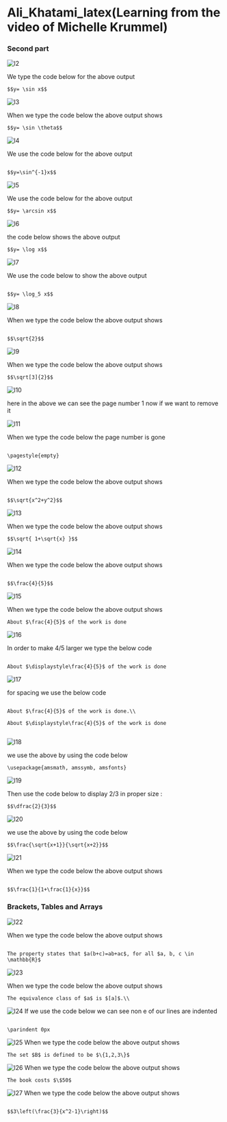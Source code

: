 # Ali_Khatami_latex(Learning from the video of Michelle Krummel)

### Second part 

![l2](https://github.com/C191068/Ali_Khatami_latex/assets/89090776/614043f3-a505-4391-92cc-34dc86b26ffa)

We type the code below for the above output <br>

```
$$y= \sin x$$

```

![l3](https://github.com/C191068/Ali_Khatami_latex/assets/89090776/7dd76079-8abd-473d-9d6e-56e93f9d8c6d)

When we type the code below the above output shows <br>

```
$$y= \sin \theta$$

```

![l4](https://github.com/C191068/Ali_Khatami_latex2/assets/89090776/84f5b1c4-b0e8-4266-8d4f-e6f85b39f734)

We use the code below for the above output <br>

```

$$y=\sin^{-1}x$$

```

![l5](https://github.com/C191068/Ali_Khatami_latex2/assets/89090776/6d360dbf-cf16-4a63-bff0-2b8168b75b44)

We use the code below for the above output <br>

```
$$y= \arcsin x$$

```


![l6](https://github.com/C191068/Ali_Khatami_latex2/assets/89090776/232ce9bb-3d12-442a-8669-40ddabb18883)

the code below shows the above output <br>

```
$$y= \log x$$

```

![l7](https://github.com/C191068/Ali_Khatami_latex2/assets/89090776/737e005a-7d78-49be-b7c7-3bbe49a9caa0)

We use the code below to show the above output <br>

```

$$y= \log_5 x$$

```


![l8](https://github.com/C191068/Ali_Khatami_latex2/assets/89090776/c4e5527e-e3e6-4f88-931d-5462e0c97e34)


When we type the code below the above output shows <br>

```

$$\sqrt{2}$$

```


![l9](https://github.com/C191068/Ali_Khatami_latex2/assets/89090776/a2792ecc-6667-4198-b6af-dfa0440d0b44)

When we type the code below the above output shows <br>

```
$$\sqrt[3]{2}$$

```


![l10](https://github.com/C191068/Ali_Khatami_latex2/assets/89090776/f007d844-605e-4396-8d05-38791a345f77)

here in the above we can see the page number 1 now if we want to remove it <br>

![l11](https://github.com/C191068/Ali_Khatami_latex2/assets/89090776/582202cc-4b58-4873-bbb7-331929f7109b)

When we type the code below the page number is gone  <br>

```

\pagestyle{empty}

```

![l12](https://github.com/C191068/Ali_Khatami_latex2/assets/89090776/cb31a00b-7c76-40c9-b2dc-4b9951381e6e)

When we type the code below the above output shows <br>

```

$$\sqrt{x^2+y^2}$$

```


![l13](https://github.com/C191068/Ali_Khatami_latex2/assets/89090776/48adb3df-a6b9-47f8-b0d5-402a95cdbbff)

When we type the code below the above output shows <br>

```
$$\sqrt{ 1+\sqrt{x} }$$

```


![l14](https://github.com/C191068/Ali_Khatami_latex2/assets/89090776/db5c8175-85ff-44f5-959f-8a1692825d59)

When we type the code below the above output shows <br>

```

$$\frac{4}{5}$$

```

![l15](https://github.com/C191068/Ali_Khatami_latex2/assets/89090776/b638ff26-8e65-40c6-a0b0-5981348898c9)

When we type the code below the above output shows <br>

```
About $\frac{4}{5}$ of the work is done
```


![l16](https://github.com/C191068/Ali_Khatami_latex2/assets/89090776/865a8153-dded-4aa0-ae90-19eba0609201)

In order to make 4/5 larger we type the below code <br>

```

About $\displaystyle\frac{4}{5}$ of the work is done

```

![l17](https://github.com/C191068/Ali_Khatami_latex2/assets/89090776/b5d3904d-147c-40e0-a59e-83099e11840e)


for spacing we use the below code <br>

```

About $\frac{4}{5}$ of the work is done.\\

About $\displaystyle\frac{4}{5}$ of the work is done


```

![l18](https://github.com/C191068/Ali_Khatami_latex2/assets/89090776/67ac99d8-f99e-4709-9d9e-b01568db474d)

we use the above by using the code below <br>

```
\usepackage{amsmath, amssymb, amsfonts}
```

![l19](https://github.com/C191068/Ali_Khatami_latex2/assets/89090776/17cd9a62-9b5d-4754-8e87-83e23534f803)

Then use the code below to display 2/3 in proper size : <br>

```
$$\dfrac{2}{3}$$
```


![l20](https://github.com/C191068/Ali_Khatami_latex2/assets/89090776/ac57efb9-fc60-41a5-b5b9-40cde3a2f7c1)

we use the above by using the code below <br>

```
$$\frac{\sqrt{x+1}}{\sqrt{x+2}}$$

```

![l21](https://github.com/C191068/Ali_Khatami_latex2/assets/89090776/780b52a3-40eb-4b87-8075-346322d1dc4f)

When we type the code below the above output shows <br>

```

$$\frac{1}{1+\frac{1}{x}}$$

```

### Brackets, Tables and Arrays 


![l22](https://github.com/C191068/Ali_Khatami_latex2/assets/89090776/7a08a103-44f9-4692-bb16-4e724408447e)

When we type the code below the above output shows <br>

```

The property states that $a(b+c)=ab+ac$, for all $a, b, c \in \mathbb{R}$

```


![l23](https://github.com/C191068/Ali_Khatami_latex2/assets/89090776/00f5c120-af53-4397-af30-f24799549533)

When we type the code below the above output shows <br>

```
The equivalence class of $a$ is $[a]$.\\

```

![l24](https://github.com/C191068/Ali_Khatami_latex2/assets/89090776/da11cdc7-a0d9-4937-827e-8ee8322a310b)
If we use the code below we can see non e of our lines are indented <br>

```

\parindent 0px

```


![l25](https://github.com/C191068/Ali_Khatami_latex2/assets/89090776/252f992c-8142-42ad-985a-fd1d8c96d038)
When we type the code below the above output shows <br>

```
The set $B$ is defined to be $\{1,2,3\}$

```


![l26](https://github.com/C191068/Ali_Khatami_latex2/assets/89090776/297237e2-0056-4ba2-ae57-7ae63f4053d4)
When we type the code below the above output shows <br>

```
The book costs $\$50$

```


![l27](https://github.com/C191068/Ali_Khatami_latex2/assets/89090776/06f2f65e-7073-4ee9-b631-03e62f409205)
When we type the code below the above output shows <br>

```

$$3\left(\frac{3}{x^2-1}\right)$$

```












